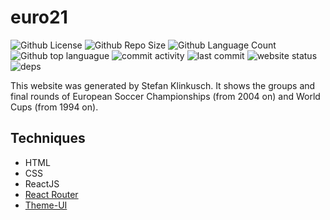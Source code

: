 # euro21

![Github License](https://img.shields.io/github/license/sklinkusch/euro21.svg)
![Github Repo Size](https://img.shields.io/github/repo-size/sklinkusch/euro21)
![Github Language
Count](https://img.shields.io/github/languages/count/sklinkusch/euro21)
![Github top
languague](https://img.shields.io/github/languages/top/sklinkusch/euro21)
![commit
activity](https://img.shields.io/github/commit-activity/y/sklinkusch/euro21)
![last commit](https://img.shields.io/github/last-commit/sklinkusch/euro21)
![website
status](https://img.shields.io/website-up-down-green-red/https/euro21.vercel.app.svg)
![deps](https://img.shields.io/depfu/sklinkusch/euro21)

This website was generated by Stefan Klinkusch. It shows the groups and final
rounds of European Soccer Championships (from 2004 on) and World Cups (from
1994 on).

## Techniques

- HTML
- CSS
- ReactJS
- [React Router](https://reactrouter.com)
- [Theme-UI](https://theme-ui.com)
